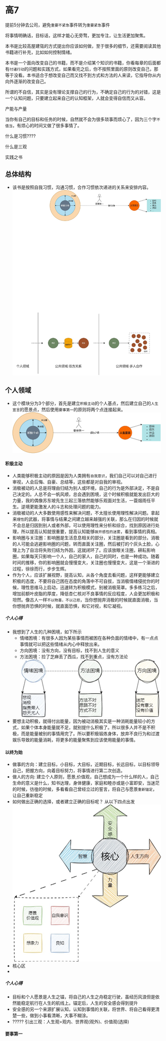 # 高7 

提前5分钟去公司，避免`重要不紧急`事件转为`重要紧急`事件


将事情明确话，目标话，这样才能心无旁骛，更加专注，让生活更加聚焦。

本书是比较高屋建瓴的方式提出你应该如何做，至于很多的细节，还需要阅读其他书籍进行补充，比如如何控制情绪。

本书是一个面向改变自己的书籍，而不是介绍某个知识的书籍，你看每章的后面都有`付诸行动`的问题和实践方式，如果看完之后，你不按照里面的原则改变自己，那等于没看。本书适合于想改变自己而又找不到方式和方法的人来读，它指导你从内向外逐渐的改变自己。

所谓的不自信，其实是没有理论支撑自己的行为，不确定自己的行为的对错，这是一个认知问题，只要建立起来自己的认知框架，人就会变得自信而又从容。

产能与产量

当你有自己的目标和任务的时候，自然就不会为很多琐事而烦心了，因为三个字`不值当`，有烦心的时间又做了很多事情了。

什么是习惯????

什么是三观

实践之书

## 总体结构
* 该书是按照自我习惯，沟通习惯，合作习惯依次递进的关系来安排内容。
  ![effect7-chapter-division](./assets/effect7/effect7-chapter-division.jpg)

## 个人领域
* 这个模块分为3个部分，首先是建立`积极主动`的个人基点，然后建立自己的`人生宣言`的愿景点，然后使用`要事第一`的原则将两个点连接起来。
![self-part](./assets/effect7/effect7-self-part.jpg)
#### 积极主动
  * 人类能够积极主动的原因是因为人类拥有`自我意识`，我们自己可以对自己进行审视，人会后悔、自豪、总结等，这些都是对自我的审视。
  * 消极被动的人总是将理由归结为别人或环境，自己的行为是外部决定，不是自己决定的。人总不会一帆风顺，总会遇到困境，这个时候积极就能发出巨大的力量，我的偶像苏东坡先生三起三落依然能够乐观面对生活，一蓑烟雨任平生。逆境更能激发人的斗志和处理问题的能力。
  * 消极被动的人大多数使用感性来解决问题，不太擅长使用理性解决问题。拿起来`理性`的武器，将事情与结果之间建立越来越强的关联，那么在归因的时候就不会总是归因到别人或者外部，可以使用理性来分析和综合，找到原因进行处理，所以提高认知就很重要，提高认知能够`拨开感性的迷雾`，看到事情的真相。
  * 影响圈与关注圈：影响圈是生活息息相关的部分，关注圈是看到的部分。消极的人可能会逃避影响圈的问题，转而直面关注圈，然后被打的个灰头土脸，心理上为了自洽将失败归结为外因，这就闭环了。应该放眼关注圈，耕耘影响圈，如果每天只影响一个人，自己的家人，自己的同时，也是一种成功。随着时间的推移，你的影响圈就会慢慢变大，关注圈也慢慢变大，这是一个渐进的过程，徐徐而行，步步生辉。
  * 作为个人，应该扩展视野，提高认知，从各个角度去看问题，这样更能够建立积极的态度，不要将自己困在态度的角落中不可自拔，当消极情绪侵扰你的时候，理性思维马上启动，迅速转为积极模式，别被消极笼罩。多多练习之后，增加前额叶皮脂的厚度，降低杏仁核对不良事情的反应程度，人会更加积极和坦然。像古人一样`不以物喜，不以己悲`，当你想抛弃消极的时候就直面消极，当你想抛弃恐惧的时候，就直面恐惧，和它对视，和它凝视。
##### 个人心得
  * 我想到了人生的几种困境，如下所示
    * 情绪困境：有很多人因为某些事情而被困在各种负面的情绪中，有一点点事情就可以把这些情绪从内心中释放出来。
    * 方向困境：没有方向，没有目标，找不到人生的意义
    * 方法困境：捡了芝麻丢了西瓜，找不到重点，没有方法论
  ![effect7-several-trap](./assets/effect7/effect7-several-trap.jpg)
  * 要想主动积极，就得付出能量，因为被动消极其实是一种消耗能量较小的方式，如果个体本身能量就不足，就别提什么积极了。所以很多人并不是不积极，而是能量被别的事情用完了。所以要积极锻炼身体，放弃不良行为和过渡娱乐导致的能量消耗，将更多的能量聚焦到应该使用能量的事情。
#### 以终为始
  * 做事的方向：建立目标，小目标，大目标，近期目标，长远目标，以目标领导自己，把握方向，向着目标努力，将事情进行第二次创造。
  * 做人的方向: 建立个人原则，愿景,价值观，自己想成为一个什么样的人，自己生命的意义是什么，知书达理，身体健康，家庭和睦亦或是小富即安，当迷茫的时候，彷徨的时候，多看看自己曾经立过的誓言，将自己与愿景`重新锚定`，让自己重新稳定
  * 如何做出正确的选择，或者建立正确的目标呢？ 从以下四点出发
  ![effetc7-build-target-way](./assets/effect7/effetc7-build-target-way.jpg)
  * 核心区
  * 
##### 个人心得
  * 目标和个人愿景是人生之锚，将自己的人生之舟稳定行驶，虽经历风浪但是依然能稳定航行在人生的航线上。锚定后，人生的安全感会得到提升
  * 安全感的另一个来源扩展认知，认知到事情的关联，将世界、将自己看得更清楚一些，做到小事看清晰，大事不糊涂。
  * ????? 引出三观：人生观=观内、世界观(观外)、价值观(选择)
#### 要事第一